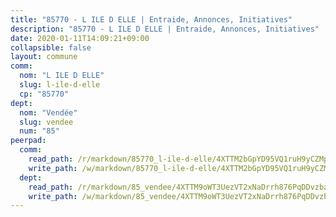 ```yaml
---
title: "85770 - L ILE D ELLE | Entraide, Annonces, Initiatives"
description: "85770 - L ILE D ELLE | Entraide, Annonces, Initiatives"
date: 2020-01-11T14:09:21+09:00
collapsible: false
layout: commune
comm:
  nom: "L ILE D ELLE"
  slug: l-ile-d-elle
  cp: "85770"
dept:
  nom: "Vendée"
  slug: vendee
  num: "85"
peerpad:
  comm:
    read_path: /r/markdown/85770_l-ile-d-elle/4XTTM2bGpYD95VQ1ruH9yCZMpwNgxGT6gQifkaiNhX4SPg1Ph
    write_path: /w/markdown/85770_l-ile-d-elle/4XTTM2bGpYD95VQ1ruH9yCZMpwNgxGT6gQifkaiNhX4SPg1Ph-K3TgUy8iajkBH9CjMLgRvo56HaTgTxrY7jCTkxiaveQc3qU9oXCDEKQDReUZAWCeGyEJpeEyZQeE219E8kyPxyacXwkr15yPHaAyMc8KzQXTLrXTLu1u3s5NwVHfkRcQwVpiQYzo
  dept:
    read_path: /r/markdown/85_vendee/4XTTM9oWT3UezVT2xNaDrrh876PqDDvzbaovSPP6P6ha63Ezk
    write_path: /w/markdown/85_vendee/4XTTM9oWT3UezVT2xNaDrrh876PqDDvzbaovSPP6P6ha63Ezk-K3TgTz4T2Ao5CxcmNgKRpi6DXEbSZWgvvZNdT7V4KiJycR1vvtGLxg5iYYYKajishdNzKNazAywn7vjwqtQs859ALiENaqFJQsULDwd4rYqVPy8n3JbNCeuPxinCnetCgcSuCcyv
---
```



